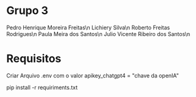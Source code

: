 # Grupo 3
Pedro Henrique Moreira Freitas\n
Lichiery Silva\n
Roberto Freitas Rodrigues\n
Paula Meira dos Santos\n
Julio Vicente Ribeiro dos Santos\n

# Requisitos
Criar Arquivo .env com o valor apikey_chatgpt4 = "chave da openIA"

pip install -r requiriments.txt
